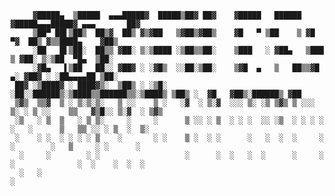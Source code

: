          ▓█████▄  ▒█████  ▄▄▄█████▓  █████▒██▓ ██▓    ▓█████   ██████ ▓█████▄▄▄█████▓ ▄▄▄       ██▓
         ▒██▀ ██▌▒██▒  ██▒▓  ██▒ ▓▒▓██   ▒▓██▒▓██▒    ▓█   ▀ ▒██    ▒ ▓█   ▀▓  ██▒ ▓▒▒████▄    ▓██▒
         ░██   █▌▒██░  ██▒▒ ▓██░ ▒░▒████ ░▒██▒▒██░    ▒███   ░ ▓██▄   ▒███  ▒ ▓██░ ▒░▒██  ▀█▄  ▒██░
         ░▓█▄   ▌▒██   ██░░ ▓██▓ ░ ░▓█▒  ░░██░▒██░    ▒▓█  ▄   ▒   ██▒▒▓█  ▄░ ▓██▓ ░ ░██▄▄▄▄██ ▒██░
     ██▓ ░▒████▓ ░ ████▓▒░  ▒██▒ ░ ░▒█░   ░██░░██████▒░▒████▒▒██████▒▒░▒████▒ ▒██▒ ░  ▓█   ▓██▒░██████▒ ▓██
     ▒▓▒  ▒▒▓  ▒ ░ ▒░▒░▒░   ▒ ░░    ▒ ░   ░▓  ░ ▒░▓  ░░░ ▒░ ░▒ ▒▓▒ ▒ ░░░ ▒░ ░ ▒ ░░    ▒▒   ▓▒█░░ ▒░▓  ░ ▒▓▒
     ░▒   ░ ▒  ▒   ░ ▒ ▒░     ░     ░      ▒ ░░ ░ ▒  ░ ░ ░  ░░ ░▒  ░ ░ ░ ░  ░   ░      ▒   ▒▒ ░░ ░ ▒  ░  ▒░
     ░    ░ ░  ░ ░ ░ ░ ▒    ░       ░ ░    ▒ ░  ░ ░      ░   ░  ░  ░     ░    ░        ░   ▒     ░ ░      ░
      ░     ░        ░ ░                   ░      ░  ░   ░  ░      ░     ░  ░              ░  ░    ░  ░  ░
      ░   ░                                                                                              ░
